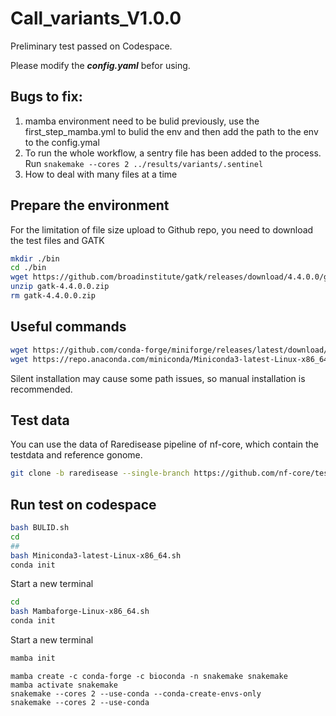 # Call_variants_V1.0.0
Preliminary test passed on Codespace.

Please modify the ___config.yaml___ befor using.

## Bugs to fix:
1. mamba environment need to be bulid previously, use the first_step_mamba.yml to bulid the env and then add the path to the env to the config.ymal
2. To run the whole workflow, a sentry file has been added to the process. Run `snakemake --cores 2 ../results/variants/.sentinel`
3. How to deal with many files at a time

## Prepare the environment
For the limitation of file size upload to Github repo, you need to download the test files and GATK
```bash
mkdir ./bin
cd ./bin
wget https://github.com/broadinstitute/gatk/releases/download/4.4.0.0/gatk-4.4.0.0.zip
unzip gatk-4.4.0.0.zip
rm gatk-4.4.0.0.zip
```

## Useful commands 
```bash
wget https://github.com/conda-forge/miniforge/releases/latest/download/Mambaforge-Linux-x86_64.sh
wget https://repo.anaconda.com/miniconda/Miniconda3-latest-Linux-x86_64.sh
```
Silent installation may cause some path issues, so manual installation is recommended.

## Test data
You can use the data of Raredisease pipeline of nf-core, which contain the testdata and reference gonome.
```bash
git clone -b raredisease --single-branch https://github.com/nf-core/test-datasets.git
```
## Run test on codespace
```bash 
bash BULID.sh
cd
##
bash Miniconda3-latest-Linux-x86_64.sh
conda init
```
Start a new terminal
```bash
cd
bash Mambaforge-Linux-x86_64.sh
conda init
```
Start a new terminal
```bash
mamba init
```
```
mamba create -c conda-forge -c bioconda -n snakemake snakemake
mamba activate snakemake
snakemake --cores 2 --use-conda --conda-create-envs-only
snakemake --cores 2 --use-conda 
```
